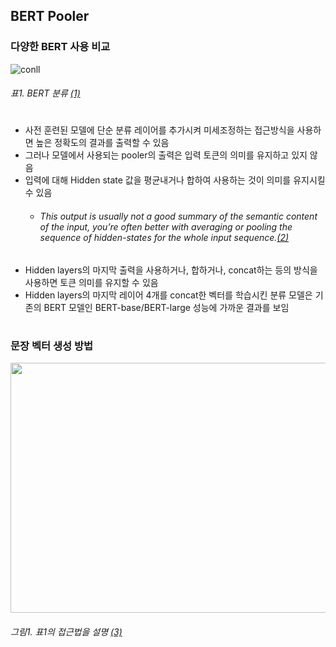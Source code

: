 ## BERT Pooler

### 다양한 BERT 사용 비교
![conll](https://user-images.githubusercontent.com/60456487/96452051-6ae65e80-1253-11eb-86c2-fe9deb259eb6.png)
###### 표1. BERT 분류 [(1)](https://arxiv.org/pdf/1810.04805.pdf)

#

- 사전 훈련된 모델에 단순 분류 레이어를 추가시켜 미세조정하는 접근방식을 사용하면 높은 정확도의 결과를 출력할 수 있음
- 그러나 모델에서 사용되는 pooler의 출력은 입력 토큰의 의미를 유지하고 있지 않음
- 입력에 대해 Hidden state 값을 평균내거나 합하여 사용하는 것이 의미를 유지시킬 수 있음
  - ###### This output is usually not a good summary of the semantic content of the input, you’re often better with averaging or pooling the sequence of hidden-states for the whole input sequence.[(2)](https://huggingface.co/transformers/model_doc/bert.html#tfbertmodel)
- Hidden layers의 마지막 출력을 사용하거나, 합하거나, concat하는 등의 방식을 사용하면 토큰 의미를 유지할 수 있음
- Hidden layers의 마지막 레이어 4개를 concat한 벡터를 학습시킨 분류 모델은 기존의 BERT 모델인 BERT-base/BERT-large 성능에 가까운 결과를 보임

#

### 문장 벡터 생성 방법 
<img src="https://jalammar.github.io/images/bert-feature-extraction-contextualized-embeddings.png" width="650" height="400">

###### 그림1. 표1의 접근법을 설명 [(3)](https://jalammar.github.io/illustrated-bert/)
